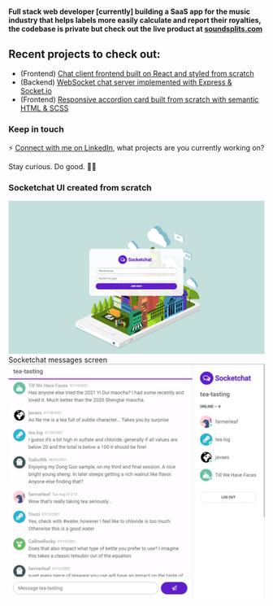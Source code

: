 #### Full stack web developer [currently] building a SaaS app for the music industry that helps labels more easily calculate and report their royalties, the codebase is private but check out the live product at [soundsplits.com](https://www.soundsplits.com)

## Recent projects to check out: 
- (Frontend) [Chat client frontend built on React and styled from scratch](https://github.com/xyeres/socketchat-client)
- (Backend) [WebSocket chat server implemented with Express & Socket.io](https://github.com/xyeres/socketchat-server)
- (Frontend) [Responsive accordion card built from scratch with semantic HTML & SCSS](https://github.com/xyeres/faq-accordion-card-main)

### Keep in touch
⚡ [Connect with me on LinkedIn](https://www.linkedin.com/in/mxcarr/), what projects are you currently working on?

Stay curious. Do good. 🔭✨

### Socketchat UI created from scratch
![](./screenshot1.jpg)
Socketchat messages screen
![](./screenshot.jpg)

<!--
I tend to write things here and there on my blog at [xyeres.com](http://xyeres.com)
**xyeres/xyeres** is a ✨ _special_ ✨ repository because its `README.md` (this file) appears on your GitHub profile.

Here are some ideas to get you started:

- 🔭 I’m currently working on ...
- 🌱 I’m currently learning ...
- 👯 I’m looking to collaborate on ...
- 🤔 I’m looking for help with ...
- 💬 Ask me about ...
- 📫 How to reach me: ...
- 😄 Pronouns: ...
- ⚡ Fun fact: ...
-->
